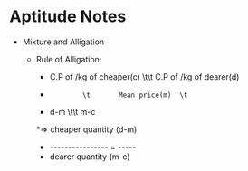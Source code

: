 # Aptitude Notes

* Mixture and Alligation
  * Rule of Alligation:
    * C.P of /kg of cheaper(c)      \t\t           C.P of /kg of dearer(d)
    *             \t       Mean price(m)  \t
    * d-m              \t\t                        m-c
    
    *=> cheaper quantity    (d-m)
    *   ---------------- =  -----
    *   dearer quantity     (m-c)
